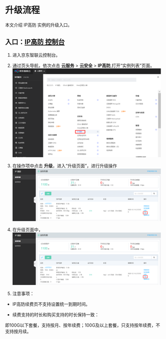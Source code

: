 # 升级流程

本文介绍 IP高防 实例的升级入口。


## 入口：[IP高防 控制台](https://ip-anti-console.jdcloud.com/instancelist)

1. 进入京东智联云控制台。

2. 通过页头导航，依次点击 **云服务** >  **云安全** >  **IP高防**,打开“实例列表”页面。
![](../../../../image/Advanced%20Anti-DDoS/price05.png)

3. 在操作项中点击 **升级**，进入“升级页面”，进行升级操作
![](../../../../image/Advanced%20Anti-DDoS/Upgrade01.PNG)

4. 在升级页面中，
![](../../../../image/Advanced%20Anti-DDoS/Upgrade01.PNG)

5. 注意事项：

- IP高防续费页不支持设置统一到期时间。

- 续费支持的时长和购买支持的时长保持一致：

即100G以下套餐，支持按月、按年续费；100G及以上套餐，只支持按年续费，不支持按月续。
